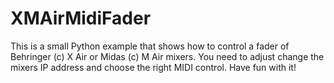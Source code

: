 # XMAirMidiFader #

This is a small Python example that shows how to control a fader of Behringer (c) X Air or Midas (c) M Air mixers.
You need to adjust change the mixers IP address and choose the right MIDI control. Have fun with it!
